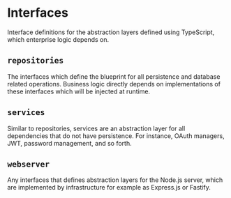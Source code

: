 # Interfaces

Interface definitions for the abstraction layers defined using TypeScript, which enterprise logic depends on.

## `repositories`

The interfaces which define the blueprint for all persistence and database related operations. Business logic directly depends on implementations of these interfaces which will be injected at runtime.

## `services`

Similar to repositories, services are an abstraction layer for all dependencies that do not have persistence. For instance, OAuth managers, JWT, password management, and so forth.

## `webserver`

Any interfaces that defines abstraction layers for the Node.js server, which are implemented by infrastructure for example as Express.js or Fastify.